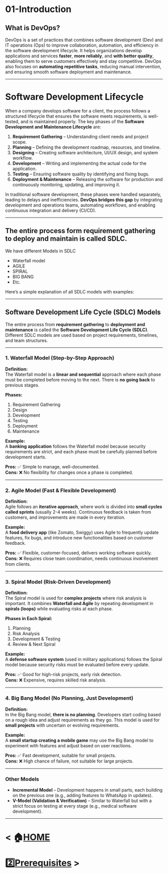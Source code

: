 # 01-Introduction  

## What is DevOps?  
DevOps is a set of practices that combines software development (Dev) and IT operations (Ops) to improve collaboration, automation, and efficiency in the software development lifecycle. It helps organizations develop applications and services **faster**, **more reliably**, and **with better quality**, enabling them to serve customers effectively and stay competitive. DevOps also focuses on **automating repetitive tasks**, reducing manual intervention, and ensuring smooth software deployment and maintenance.  

---  

# Software Development Lifecycle  
When a company develops software for a client, the process follows a structured lifecycle that ensures the software meets requirements, is well-tested, and is maintained properly. The key phases of the **Software Development and Maintenance Lifecycle** are:  

1. **Requirement Gathering** – Understanding client needs and project scope.  
2. **Planning** – Defining the development roadmap, resources, and timeline.  
3. **Designing** – Creating software architecture, UI/UX design, and system workflow.  
4. **Development** – Writing and implementing the actual code for the application.  
5. **Testing** – Ensuring software quality by identifying and fixing bugs.  
6. **Deployment & Maintenance** – Releasing the software for production and continuously monitoring, updating, and improving it.  

In traditional software development, these phases were handled separately, leading to delays and inefficiencies. **DevOps bridges this gap** by integrating development and operations teams, automating workflows, and enabling continuous integration and delivery (CI/CD).  

---  

## The entire process form requirement gathering to deploy and maintain is called SDLC.
We have different Models in SDLC
- Waterfall model
- AGILE
- SPIRAL
- BIG BANG
- Etc.

Here’s a simple explanation of all SDLC models with examples:  

---

## **Software Development Life Cycle (SDLC) Models**  
The entire process from **requirement gathering** to **deployment and maintenance** is called the **Software Development Life Cycle (SDLC)**. Different SDLC models are used based on project requirements, timelines, and team structures.  

---

### **1. Waterfall Model** (Step-by-Step Approach)  
**Definition:**  
The Waterfall model is a **linear and sequential** approach where each phase must be completed before moving to the next. There is **no going back** to previous stages.  

**Phases:**  
1. Requirement Gathering  
2. Design  
3. Development  
4. Testing  
5. Deployment  
6. Maintenance  

**Example:**  
A **banking application** follows the Waterfall model because security requirements are strict, and each phase must be carefully planned before development starts.  

**Pros:** ✅ Simple to manage, well-documented.  
**Cons:** ❌ No flexibility for changes once a phase is completed.  

---

### **2. Agile Model** (Fast & Flexible Development)  
**Definition:**  
Agile follows an **iterative approach**, where work is divided into **small cycles called sprints** (usually 2-4 weeks). Continuous feedback is taken from customers, and improvements are made in every iteration.  

**Example:**  
A **food delivery app** (like Zomato, Swiggy) uses Agile to frequently update features, fix bugs, and introduce new functionalities based on customer feedback.  

**Pros:** ✅ Flexible, customer-focused, delivers working software quickly.  
**Cons:** ❌ Requires close team coordination, needs continuous involvement from clients.  

---

### **3. Spiral Model** (Risk-Driven Development)  
**Definition:**  
The Spiral model is used for **complex projects** where risk analysis is important. It combines **Waterfall and Agile** by repeating development in **spirals (loops)** while evaluating risks at each phase.  

**Phases in Each Spiral:**  
1. Planning  
2. Risk Analysis  
3. Development & Testing  
4. Review & Next Spiral  

**Example:**  
A **defense software system** (used in military applications) follows the Spiral model because security risks must be evaluated before every update.  

**Pros:** ✅ Good for high-risk projects, early risk detection.  
**Cons:** ❌ Expensive, requires skilled risk analysis.  

---

### **4. Big Bang Model** (No Planning, Just Development)  
**Definition:**  
In the Big Bang model, **there is no planning**. Developers start coding based on a rough idea and adjust requirements as they go. This model is used for **small projects** with uncertain or evolving requirements.  

**Example:**  
A **small startup creating a mobile game** may use the Big Bang model to experiment with features and adjust based on user reactions.  

**Pros:** ✅ Fast development, suitable for small projects.  
**Cons:** ❌ High chance of failure, not suitable for large projects.  

---

### **Other Models**  
- **Incremental Model** – Development happens in small parts, each building on the previous one (e.g., adding features to WhatsApp in updates).  
- **V-Model (Validation & Verification)** – Similar to Waterfall but with a strict focus on testing at every stage (e.g., medical software development).  

---

# < 🏠[HOME](../README.md) &nbsp;&nbsp;&nbsp;&nbsp;&nbsp;&nbsp;&nbsp;&nbsp;&nbsp;&nbsp;&nbsp;&nbsp;&nbsp;&nbsp;&nbsp;&nbsp;&nbsp;&nbsp;&nbsp;&nbsp;&nbsp;&nbsp;&nbsp;&nbsp;&nbsp;&nbsp;&nbsp;&nbsp;&nbsp;&nbsp;&nbsp;&nbsp;&nbsp;&nbsp;&nbsp;&nbsp;&nbsp;&nbsp;&nbsp;&nbsp;&nbsp;&nbsp;&nbsp;&nbsp;&nbsp;&nbsp;&nbsp;&nbsp;&nbsp;&nbsp;&nbsp;&nbsp;&nbsp;&nbsp;&nbsp;&nbsp;&nbsp;&nbsp; &nbsp;&nbsp;&nbsp; 2️⃣[Prerequisites](../02-Prerequisites/README.md) >
